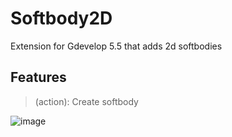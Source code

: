 # Softbody2D
Extension for Gdevelop 5.5 that adds 2d softbodies

## Features

> (action): Create softbody

![image](https://github.com/user-attachments/assets/842feb60-b793-4e03-8489-a8d11412d819)
